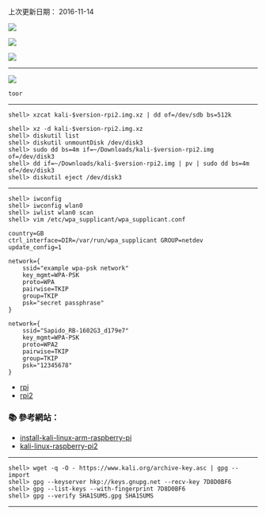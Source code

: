上次更新日期： 2016-11-14

![](https://www.kali.org/wp-content/uploads/2015/09/kali-2.0-website-logo-300x90.png)

![](https://www.kali.org/wp-content/uploads/2013/03/kali-special-features-ISO1.png)

![](http://docs.kali.org/wp-content/uploads/2013/02/kali-usb-150x150.png)

---

![](http://docs.kali.org/wp-content/uploads/2013/02/kali-pass-150x150.jpg)

```
toor
```

---

```console 
shell> xzcat kali-$version-rpi2.img.xz | dd of=/dev/sdb bs=512k
```

```console
shell> xz -d kali-$version-rpi2.img.xz
shell> diskutil list
shell> diskutil unmountDisk /dev/disk3
shell> sudo dd bs=4m if=~/Downloads/kali-$version-rpi2.img of=/dev/disk3
shell> dd if=~/Downloads/kali-$version-rpi2.img | pv | sudo dd bs=4m of=/dev/disk3
shell> diskutil eject /dev/disk3
```
---

```console
shell> iwconfig
shell> iwconfig wlan0
shell> iwlist wlan0 scan
shell> vim /etc/wpa_supplicant/wpa_supplicant.conf
```

```
country=GB
ctrl_interface=DIR=/var/run/wpa_supplicant GROUP=netdev
update_config=1

network={
	ssid="example wpa-psk network"
	key_mgmt=WPA-PSK
	proto=WPA
	pairwise=TKIP
	group=TKIP
	psk="secret passphrase"
}

network={
	ssid="Sapido_RB-1602G3_d179e7"
	key_mgmt=WPA-PSK
	proto=WPA2
	pairwise=TKIP
	group=TKIP
	psk="12345678"
}

```




- [rpi](https://images.offensive-security.com/arm-images/kali-2.1.2-rpi.img.xz)
- [rpi2](https://images.offensive-security.com/arm-images/kali-2.1.2-rpi2.img.xz)

### :books: 參考網站：
- [install-kali-linux-arm-raspberry-pi](http://docs.kali.org/kali-on-arm/install-kali-linux-arm-raspberry-pi)
- [kali-linux-raspberry-pi2](http://docs.kali.org/kali-on-arm/kali-linux-raspberry-pi2)

---

```console 
shell> wget -q -O - https://www.kali.org/archive-key.asc | gpg --import
shell> gpg --keyserver hkp://keys.gnupg.net --recv-key 7D8D0BF6
shell> gpg --list-keys --with-fingerprint 7D8D0BF6
shell> gpg --verify SHA1SUMS.gpg SHA1SUMS
```

---



